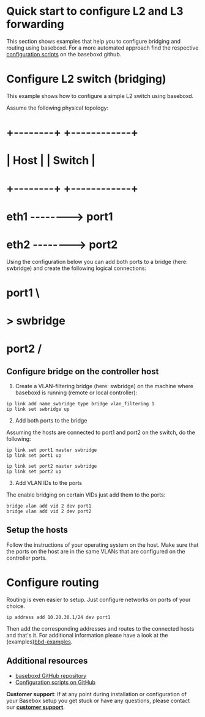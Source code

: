 # Quick start to configure L2 and L3 forwarding

This section shows examples that help you to configure bridging and routing using baseboxd. For a more automated approach find the respective [configuration scripts][bbd-examples] on the baseboxd github.

# Configure L2 switch (bridging)

This example shows how to configure a simple L2 switch using baseboxd.

Assume the following physical topology:

# +--------+       +------------+
# |  Host  |       |   Switch   |
# +--------+       +------------+
#    eth1  -------->  port1
#    eth2  -------->  port2

Using the configuration below you can add both ports to a bridge (here: swbridge) and create the following logical connections:

#  port1 \
#         > swbridge
#  port2 /

## Configure bridge on the controller host

1) Create a VLAN-filtering bridge (here: swbridge) on the machine where baseboxd is running (remote or local controller):

```
ip link add name swbridge type bridge vlan_filtering 1
ip link set swbridge up
```

2) Add both ports to the bridge

Assuming the hosts are connected to port1 and port2 on the switch, do the following:

```
ip link set port1 master swbridge
ip link set port1 up

ip link set port2 master swbridge
ip link set port2 up
```

3) Add VLAN IDs to the ports

The enable bridging on certain VIDs just add them to the ports:

```
bridge vlan add vid 2 dev port1
bridge vlan add vid 2 dev port2
```

## Setup the hosts

Follow the instructions of your operating system on the host. Make sure that the ports on the host are in the same VLANs that are configured on the controller ports.

# Configure routing

Routing is even easier to setup. Just configure networks on ports of your choice.

```
ip address add 10.20.30.1/24 dev port1
```

Then add the corresponding addresses and routes to the connected hosts and that's it. For additional information please have a look at the (examples)[bbd-examples].


## Additional resources
* [baseboxd GitHub repository][baseboxd]
* [Configuration scripts on GitHub][bbd-examples]

**Customer support**: If at any point during installation or configuration of your Basebox setup you get stuck or have any questions, please contact our **[customer support](../customer_support.html#customer_support)**.

[baseboxd]: https://github.com/basebox (baseboxd on github)
[bbd-examples]: https://github.com/bisdn/basebox/tree/master/examples (baseboxd examples on github)
